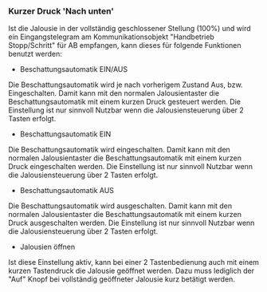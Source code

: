 ﻿### Kurzer Druck 'Nach unten'

Ist die Jalousie in der vollständig geschlossener Stellung (100%) und wird ein Eingangstelegram am Kommunikationsobjekt "Handbetrieb Stopp/Schritt" für AB empfangen, kann dieses für folgende Funktionen benutzt werden:

- Beschattungsautomatik EIN/AUS

Die Beschattungsautomatik wird je nach vorherigem Zustand Aus, bzw. Eingeschalten. 
Damit kann mit den normalen Jalousientaster die Beschattungsautomatik mit einem kurzen Druck gesteuert werden. 
Die Einstellung ist nur sinnvoll Nutzbar wenn die Jalousiensteuerung über 2 Tasten erfolgt.

- Beschattungsautomatik EIN

Die Beschattungsautomatik wird eingeschalten. 
Damit kann mit den normalen Jalousientaster die Beschattungsautomatik mit einem kurzen Druck eingeschalten werden. 
Die Einstellung ist nur sinnvoll Nutzbar wenn die Jalousiensteuerung über 2 Tasten erfolgt.

- Beschattungsautomatik AUS

Die Beschattungsautomatik wird ausgeschalten. 
Damit kann mit den normalen Jalousientaster die Beschattungsautomatik mit einem kurzen Druck ausgeschalten werden. 
Die Einstellung ist nur sinnvoll Nutzbar wenn die Jalousiensteuerung über 2 Tasten erfolgt.

- Jalousien öffnen

Ist diese Einstellung aktiv, kann bei einer 2 Tastenbedienung auch mit einem kurzen Tastendruck die Jalousie geöffnet werden. Dazu muss lediglich der "Auf" Knopf bei vollständig geöffneter Jalousie kurz betätigt werden.

